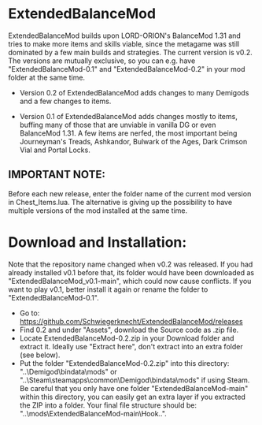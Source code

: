 # ExtendedBalanceMod

ExtendedBalanceMod builds upon LORD-ORION's BalanceMod 1.31 and tries to make more items and skills viable, since the metagame was still dominated by a few main builds and strategies. The current version is v0.2. The versions are mutually exclusive, so you can e.g. have "ExtendedBalanceMod-0.1" and "ExtendedBalanceMod-0.2" in your mod folder at the same time.

- Version 0.2 of ExtendedBalanceMod adds changes to many Demigods and a few changes to items.

- Version 0.1 of ExtendedBalanceMod adds changes mostly to items, buffing many of those that are unviable in vanilla DG or even BalanceMod 1.31. A few items are nerfed, the most important being Journeyman's Treads, Ashkandor, Bulwark of the Ages, Dark Crimson Vial and Portal Locks.

## IMPORTANT NOTE:

Before each new release, enter the folder name of the current mod version in Chest_Items.lua. The alternative is giving up the possibility to have multiple versions of the mod installed at the same time.

# Download and Installation:

Note that the repository name changed when v0.2 was released. If you had already installed v0.1 before that, its folder would have been downloaded as "ExtendedBalanceMod_v0.1-main", which could now cause conflicts. If you want to play v0.1, better install it again or rename the folder to "ExtendedBalanceMod-0.1".

- Go to: https://github.com/Schwiegerknecht/ExtendedBalanceMod/releases
- Find 0.2 and under "Assets", download the Source code as .zip file.
- Locate ExtendedBalanceMod-0.2.zip in your Download folder and extract it. Ideally use "Extract here", don't extract into an extra folder (see below).
- Put the folder "ExtendedBalanceMod-0.2.zip" into this directory: "..\Demigod\bindata\mods" or "..\Steam\steamapps\common\Demigod\bindata\mods" if using Steam. Be careful that you only have one folder "ExtendedBalanceMod-main" within this directory, you can easily get an extra layer if you extracted the ZIP into a folder. Your final file structure should be: "..\mods\ExtendedBalanceMod-main\Hook\..".